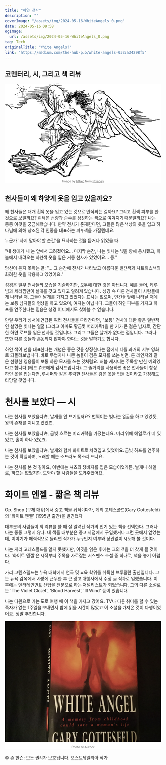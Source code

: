 ```yaml
---
title: "하얀 천사"
description: ""
coverImage: "/assets/img/2024-05-16-WhiteAngels_0.png"
date: 2024-05-16 09:58
ogImage: 
  url: /assets/img/2024-05-16-WhiteAngels_0.png
tag: Tech
originalTitle: "White Angels?"
link: "https://medium.com/the-hub-pub/white-angels-03e5a34298f5"
---
```



## 코멘터리, 시, 그리고 책 리뷰

[![White Angels](/assets/img/2024-05-16-WhiteAngels_0.png)](/assets/img/2024-05-16-WhiteAngels_0.png)

## 천사들이 왜 하얗게 옷을 입고 있을까요?

왜 천사들은 대개 흰색 옷을 입고 있는 것으로 인식되는 걸까요? 그리고 흰색 피부를 한 것으로 보일까요? 흰색은 선량과 순수를 상징하는 색으로 여겨지기 때문일까요? 나는 종종 이것을 궁금해했습니다. 만약 천사가 존재한다면, 그들은 많은 색상의 옷을 입고 하나님에 의해 창조된 각 인종을 대표하는 피부색을 가질텐데요.



누군가 '사지 말아야 할 순간'을 묘사하는 것을 듣거나 읽었을 때:

"내 생애가 내 눈 앞에서 그려졌어요... 마지막 순간, 나는 빛나는 빛을 향해 응시했고, 하늘에서 내려오는 하얀색 옷을 입은 거룽 천사가 있었어요... 등."

당신이 듣지 못하는 말: "... 그 순간에 천사가 나타났고 아름다운 빨간색과 차트뢰스색의 화려한 옷을 착용하고 있었어요."

성경은 일부 천사들의 모습을 기술하지만, 모두에 대한 것은 아닙니다. 예를 들어, 케루빔과 세라핌만이 날개를 갖고 있다고 알려져 있습니다. 성경 속 다른 천사들이 사람들에게 나타날 때, 그들이 날개를 가지고 있었다는 표시는 없으며, 인간들 앞에 나타날 때에는 보통 남자들의 형상을 하고 있으며, 여자는 아닙니다. 그들이 하얀 피부를 가지고 하프를 연주한다는 믿음은 성경 어디에서도 찾아볼 수 없습니다.



만일 우리가 성서에 언급된 여러 천사들을 따라간다면, "보통" 천사에 대한 좋은 일반적인 설명은 빛나는 얼굴 (그리고 아마도 황금빛 머리카락)을 한 키가 큰 젊은 남자로, 간단한 하얀 로브를 입은 천사일 것입니다. 그리고 그들은 날개가 없다는 점입니다. 그러나 또한 다른 것들과 혼동되지 않아야 한다는 것을 말하기도 합니다.

하얀 색이 선을 대표한다는 개념은 좋은 것을 상징한다는 점에서 나를 과거의 서부 영화로 되돌려보냅니다. 바로 무법자나 나쁜 놈들이 검은 모자를 쓰는 반면, 론 레인저와 같은 선량한 영웅들이 보통 하얀 모자를 쓰는 것처럼요. 허븝 케시디는 주목할 만한 예외였다고 합니다 (테드 츄코에게 감사드립니다). 그 줄거리를 사용하면 좋은 천사들이 항상 하얀 옷을 입는다면, 루시퍼와 같은 추락한 천사들은 검은 옷을 입을 것이라고 가정해도 타당할 것입니다.

# 천사를 보았다 — 시



나는 천사를 보았을지许, 날개를 안 브기일까요? 번쩍이는 빛나는 얼굴을 하고 있었듯,
왕의 존재를 지니고 있었죠.

나는 천사를 보았을지许, 금빛 흐르는 머리카락을 가졌는데요.
머리 위에 헤일로가 떠 있었고, 홀이 하나 있었죠.

나는 천사를 보았을지许, 날개와 함께 화이트로 차려입고 있었어요.
금빛 하프를 연주하는 것이 확실하며, 노래할 때는 소프라노 목소리 드냐요.

나는 천사를 본 것 같아요, 이번에는 셔츠와 청바지를 입은 모습이었거든.
날개나 헤일로, 하프는 없었지만, 도와야 할 사람들을 도와주었어요.



# 화이트 엔젤 - 짧은 책 리뷰

Op. Shop (구제 매장)에서 중고 책을 뒤적이다가, 게리 고테스폴드(Gary Gottesfeld)의 '화이트 엔젤' (1995년 출간)을 발견했다.

대부분의 사람들이 책 리뷰를 쓸 때 잘 알려진 작가의 인기 있는 책을 선택한다. 그러나 나는 종종 그렇지 않다. 내 책들 대부분은 중고 서점에서 구입했거나 그런 곳에서 얻었는데, 이야기가 매력적으로 들리면 작가가 누구인지 여부와 상관없이 시도해 볼 것이다.

나는 게리 고테스폴드를 알지 못했지만, 이것을 읽은 후에는 그의 책을 더 찾게 될 것이다. '화이트 엔젤'은 시작부터 주목을 사로잡는 서스펜스 소설 중 하나로, 책을 놓기 어렵다.



가리 고텐스펠드는 뉴욕 대학에서 연극 및 교육 학위를 취득한 브루클린 출신입니다. 그는 뉴욕 감옥에서 사방에 근무한 후 큰 광고 대행사에서 수장 글 작가로 일했습니다. 이후에는 엔터테인먼트 산업을 전문으로 하는 저널리스트가 되었습니다. 그의 다른 소설로는 'The Violet Closet', 'Blood Harvest', 'Ill Wind' 등이 있습니다.

나는 다윈으로 가는 도로 여행 때 이 책을 가지고 갔어요. TV나 다른 취미를 할 수 있는 족자가 없는 1주일을 보내면서 밤에 읽을 시간이 많았고 이 소설을 가져온 것이 다행이었어요. 정말 추천합니다.

![화이트 엔젤이 디자인된 책 커버](/assets/img/2024-05-16-WhiteAngels_2.png)

© 존 한슨: 모든 권리가 보호됩니다.
오스트레일리아 작가